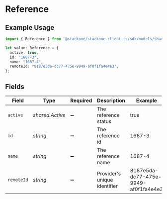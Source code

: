 # Reference

## Example Usage

```typescript
import { Reference } from "@stackone/stackone-client-ts/sdk/models/shared";

let value: Reference = {
  active: true,
  id: "1687-3",
  name: "1687-4",
  remoteId: "8187e5da-dc77-475e-9949-af0f1fa4e4e3",
};
```

## Fields

| Field                                | Type                                 | Required                             | Description                          | Example                              |
| ------------------------------------ | ------------------------------------ | ------------------------------------ | ------------------------------------ | ------------------------------------ |
| `active`                             | *shared.Active*                      | :heavy_minus_sign:                   | The reference status                 | true                                 |
| `id`                                 | *string*                             | :heavy_minus_sign:                   | The reference id                     | 1687-3                               |
| `name`                               | *string*                             | :heavy_minus_sign:                   | The reference name                   | 1687-4                               |
| `remoteId`                           | *string*                             | :heavy_minus_sign:                   | Provider's unique identifier         | 8187e5da-dc77-475e-9949-af0f1fa4e4e3 |